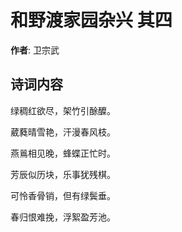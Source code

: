 # 和野渡家园杂兴  其四

**作者**: 卫宗武

## 诗词内容

绿稠红欲尽，架竹引酴醾。

葳蕤晴雪艳，汗漫春风枝。

燕鶑相见晚，蜂蝶正忙时。

芳辰似历块，乐事犹残棋。

可怜香骨销，但有绿鬓垂。

春归恨难挽，浮絮盈芳池。

